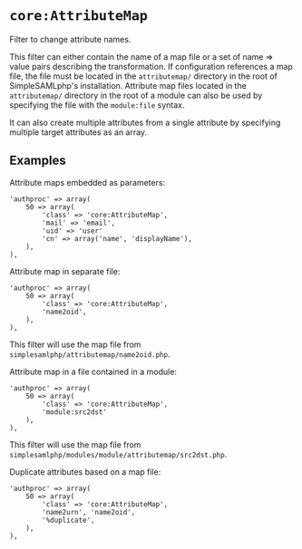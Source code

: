 `core:AttributeMap`
===================

Filter to change attribute names.

This filter can either contain the name of a map file or a set of name => value pairs describing the transformation.
If configuration references a map file, the file must be located in the `attributemap/` directory in the root of
SimpleSAMLphp's installation. Attribute map files located in the `attributemap/` directory in the root of a module can
also be used by specifying the file with the `module:file` syntax.

It can also create multiple attributes from a single attribute by specifying multiple target attributes as an array.

Examples
--------

Attribute maps embedded as parameters:

    'authproc' => array(
        50 => array(
            'class' => 'core:AttributeMap',
            'mail' => 'email',
            'uid' => 'user'
            'cn' => array('name', 'displayName'),
        ),
    ),

Attribute map in separate file:

    'authproc' => array(
        50 => array(
            'class' => 'core:AttributeMap',
            'name2oid',
        ),
    ),

This filter will use the map file from `simplesamlphp/attributemap/name2oid.php`.

Attribute map in a file contained in a module:

    'authproc' => array(
        50 => array(
            'class' => 'core:AttributeMap',
            'module:src2dst'
        ),
    ),

This filter will use the map file from `simplesamlphp/modules/module/attributemap/src2dst.php`.

Duplicate attributes based on a map file:

    'authproc' => array(
        50 => array(
            'class' => 'core:AttributeMap',
            'name2urn', 'name2oid',
            '%duplicate',
        ),
    ),
